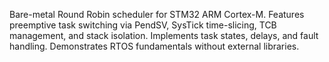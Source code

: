 Bare-metal Round Robin scheduler for STM32 ARM Cortex-M. Features preemptive task switching via PendSV, SysTick time-slicing, TCB management, and stack isolation. Implements task states, delays, and fault handling. Demonstrates RTOS fundamentals without external libraries.
